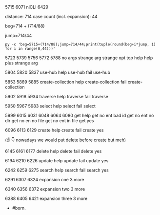 5715
6071 niCLI
6429

distance: 714
case count (incl. expansion): 44

beg=714 + (714/88)

jump=714/44

```
py -c 'beg=5715+(714/88);jump=714/44;print(tuple(round(beg+i*jump, 1) for i in range(0,44)))'
```


5723 5739 5756 5772 5788
no args
strange arg
strange opt
top help
help plus strange arg


5804 5820 5837
use-hub help
use-hub fail
use-hub


5853 5869 5885
create-collection help
create-collection fail
create-collection


5902 5918 5934
traverse help
traverse fail
traverse


5950 5967 5983
select help
select fail
select


5999 6015 6031 6048 6064 6080
get help
get no ent bad id
get no ent no dir
get no en no file
get no ent in file
get yes


6096 6113 6129
create help
create fail
create yes


(☝️ 👇 nowadays we would put delete before create but meh)


6145 6161 6177
delete help
delete fail
delete yes


6194 6210 6226
update help
update fail
update yes


6242 6259 6275
search help
search fail
search yes


6291 6307 6324
expansion one 3 more


6340 6356 6372
expansion two 3 more


6388 6405 6421
expansion three 3 more


  - #born.
